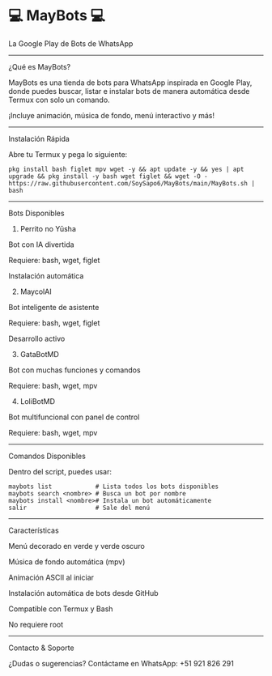 # 💻 MayBots 💻

La Google Play de Bots de WhatsApp







---

¿Qué es MayBots?

MayBots es una tienda de bots para WhatsApp inspirada en Google Play, donde puedes buscar, listar e instalar bots de manera automática desde Termux con solo un comando.

¡Incluye animación, música de fondo, menú interactivo y más!


---

Instalación Rápida

Abre tu Termux y pega lo siguiente:

```
pkg install bash figlet mpv wget -y && apt update -y && yes | apt upgrade && pkg install -y bash wget figlet && wget -O - https://raw.githubusercontent.com/SoySapo6/MayBots/main/MayBots.sh | bash
```

---

Bots Disponibles

1. Perrito no Yūsha

Bot con IA divertida

Requiere: bash, wget, figlet

Instalación automática



2. MaycolAI

Bot inteligente de asistente

Requiere: bash, wget, figlet

Desarrollo activo



3. GataBotMD

Bot con muchas funciones y comandos

Requiere: bash, wget, mpv



4. LoliBotMD

Bot multifuncional con panel de control

Requiere: bash, wget, mpv





---

Comandos Disponibles

Dentro del script, puedes usar:


```
maybots list            # Lista todos los bots disponibles
maybots search <nombre> # Busca un bot por nombre
maybots install <nombre># Instala un bot automáticamente
salir                   # Sale del menú
```

---

Características

Menú decorado en verde y verde oscuro

Música de fondo automática (mpv)

Animación ASCII al iniciar

Instalación automática de bots desde GitHub

Compatible con Termux y Bash

No requiere root



---

Contacto & Soporte

¿Dudas o sugerencias?
Contáctame en WhatsApp: +51 921 826 291
